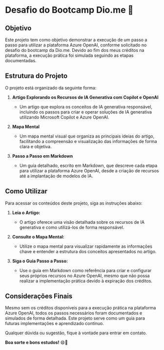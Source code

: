 # Desafio do Bootcamp Dio.me 🚀

## Objetivo

Este projeto tem como objetivo demonstrar a execução de um passo a passo para utilizar a plataforma Azure OpenAI, conforme solicitado no desafio do bootcamp da Dio.me. Devido ao fim dos meus créditos na plataforma, a execução prática foi simulada seguindo as etapas documentadas.

## Estrutura do Projeto

O projeto está organizado da seguinte forma:

1. **Artigo Explorando os Recursos de IA Generativa com Copilot e OpenAI**
   - Um artigo que explora os conceitos de IA generativa responsável, incluindo os passos para criar e operar soluções de IA generativa utilizando Microsoft Copilot e Azure OpenAI.

2. **Mapa Mental**
   - Um mapa mental visual que organiza as principais ideias do artigo, facilitando a compreensão e visualização das informações de forma clara e objetiva.

3. **Passo a Passo em Markdown**
   - Um guia detalhado, escrito em Markdown, que descreve cada etapa para utilizar a plataforma Azure OpenAI, desde a criação de recursos até a implantação de modelos de IA.

## Como Utilizar

Para acessar os conteúdos deste projeto, siga as instruções abaixo:

1. **Leia o Artigo:**
   - O artigo oferece uma visão detalhada sobre os recursos de IA generativa e como utilizá-los de forma responsável.

2. **Consulte o Mapa Mental:**
   - Utilize o mapa mental para visualizar rapidamente as informações chave e entender a estrutura dos conceitos apresentados no artigo.

3. **Siga o Guia Passo a Passo:**
   - Use o guia em Markdown como referência para criar e configurar seus próprios recursos no Azure OpenAI, mesmo que não possa realizar a implementação prática devido à expiração dos créditos.

## Considerações Finais

Mesmo sem os créditos disponíveis para a execução prática na plataforma Azure OpenAI, todos os passos necessários foram documentados e simulados de forma detalhada. Este projeto serve como um guia para futuras implementações e aprendizado contínuo.

Qualquer dúvida ou sugestão, fique à vontade para entrar em contato.

**Boa sorte e bons estudos!** 😄🚀

